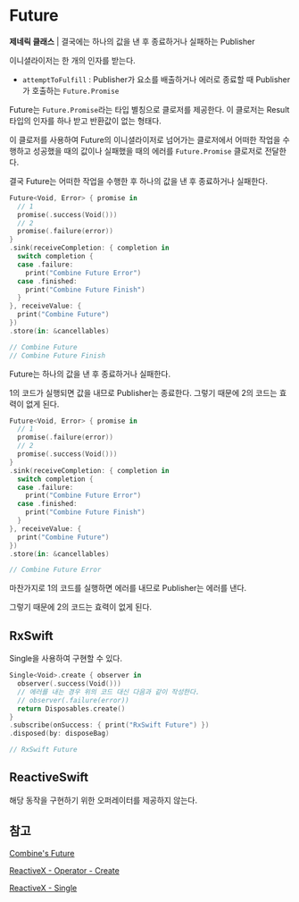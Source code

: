 # Future

**제네릭 클래스** | 결국에는 하나의 값을 낸 후 종료하거나 실패하는 Publisher

이니셜라이저는 한 개의 인자를 받는다.

- `attemptToFulfill` : Publisher가 요소를 배출하거나 에러로 종료할 때 Publisher가 호출하는 `Future.Promise`

Future는 `Future.Promise`라는 타입 별칭으로 클로저를 제공한다. 이 클로저는 Result 타입의 인자를 하나 받고 반환값이 없는 형태다.

이 클로저를 사용하여 Future의 이니셜라이저로 넘어가는 클로저에서 어떠한 작업을 수행하고 성공했을 때의 값이나 실패했을 때의 에러를 `Future.Promise` 클로저로 전달한다.

결국 Future는 어떠한 작업을 수행한 후 하나의 값을 낸 후 종료하거나 실패한다.

```swift
Future<Void, Error> { promise in
  // 1
  promise(.success(Void()))
  // 2
  promise(.failure(error))
}
.sink(receiveCompletion: { completion in
  switch completion {
  case .failure:
    print("Combine Future Error")
  case .finished:
    print("Combine Future Finish")
  }
}, receiveValue: {
  print("Combine Future")
})
.store(in: &cancellables)

// Combine Future
// Combine Future Finish
```

Future는 하나의 값을 낸 후 종료하거나 실패한다. 

1의 코드가 실행되면 값을 내므로 Publisher는 종료한다. 그렇기 때문에 2의 코드는 효력이 없게 된다.

```swift
Future<Void, Error> { promise in
  // 1
  promise(.failure(error))
  // 2
  promise(.success(Void()))
}
.sink(receiveCompletion: { completion in
  switch completion {
  case .failure:
    print("Combine Future Error")
  case .finished:
    print("Combine Future Finish")
  }
}, receiveValue: {
  print("Combine Future")
})
.store(in: &cancellables)

// Combine Future Error
```

마찬가지로 1의 코드를 실행하면 에러를 내므로 Publisher는 에러를 낸다. 

그렇기 때문에 2의 코드는 효력이 없게 된다.

## RxSwift

Single을 사용하여 구현할 수 있다.

```swift
Single<Void>.create { observer in
  observer(.success(Void()))
  // 에러를 내는 경우 위의 코드 대신 다음과 같이 작성한다.
  // observer(.failure(error))
  return Disposables.create()
}
.subscribe(onSuccess: { print("RxSwift Future") })
.disposed(by: disposeBag)

// RxSwift Future
```

## ReactiveSwift

해당 동작을 구현하기 위한 오퍼레이터를 제공하지 않는다.

## 참고

[Combine's Future](https://www.thomasvisser.me/2019/07/06/combine-future/)

[ReactiveX - Operator - Create](http://reactivex.io/documentation/operators/create.html)

[ReactiveX - Single](http://reactivex.io/documentation/single.html)